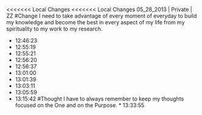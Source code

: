 <<<<<<< Local Changes
<<<<<<< Local Changes
05_28_2013 | Private | ZZ 
#Change
I need to take advantage of every moment of everyday to build my knowledge and become the best in every aspect of my life from my spirituality to my work to my research. 
* 12:46:23
* 12:55:19
* 12:55:21
* 12:56:20
* 12:56:37
* 13:01:00
* 13:01:39
* 13:03:11
* 13:05:59
* 13:15:42
#Thought
I have to always remember to keep my thoughts focused on the One and on the Purpose. * 13:33:55
